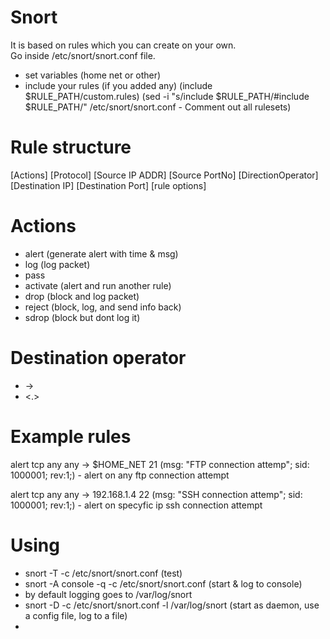 # Snort
It is based on rules which you can create on your own.  
Go inside /etc/snort/snort.conf file.  
- set variables (home net or other)
- include your rules (if you added any) (include $RULE_PATH/custom.rules)
(sed -i "s/include \$RULE\_PATH/#include \$RULE\_PATH/" /etc/snort/snort.conf - Comment out all rulesets)

# Rule structure
[Actions] [Protocol] [Source IP ADDR] [Source PortNo] [DirectionOperator] [Destination IP] [Destination Port] [rule options]

# Actions
- alert (generate alert with time & msg)
- log (log packet)
- pass
- activate (alert and run another rule)
- drop (block and log packet)
- reject (block, log, and send info back)
- sdrop (block but dont log it)

# Destination operator
- -> 
- <.>

# Example rules
alert tcp any any -> $HOME_NET 21 (msg: "FTP connection attemp"; sid: 1000001; rev:1;) - alert on any ftp connection attempt

alert tcp any any -> 192.168.1.4 22 (msg: "SSH connection attemp"; sid: 1000001; rev:1;) - alert on specyfic ip ssh connection attempt

# Using
- snort -T -c /etc/snort/snort.conf (test)
- snort -A console -q -c /etc/snort/snort.conf (start & log to console)
- by default logging goes to /var/log/snort
- snort -D -c /etc/snort/snort.conf -l /var/log/snort (start as daemon, use a config file, log to a file)
- 
